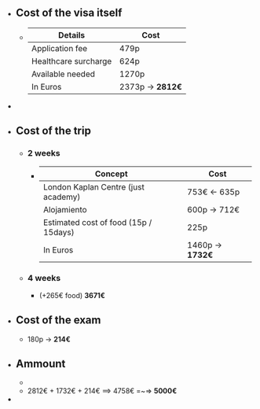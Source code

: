 - ## Cost of the visa itself
	- | Details | Cost |
	  | --- | --- |
	  | Application fee| 479p |
	  | Healthcare surcharge | 624p |
	  | Available needed | 1270p |
	  | In Euros | 2373p -> **2812€** |
-
- ## Cost of the trip
	- ### 2 weeks
		- | Concept | Cost |
		  | --- | --- |
		  | London Kaplan Centre (just academy)| 753€ <- 635p |
		  | Alojamiento | 600p -> 712€ |
		  | Estimated cost of food (15p / 15days) | 225p |
		  | In Euros | 1460p -> **1732€** |
	- ### 4 weeks
		- (+265€ food) **3671€**
- ## Cost of the exam
	- 180p -> **214€**
- ## Ammount
	-
	- 2812€ + 1732€ + 214€ ==> 4758€ =~=> **5000€**
-